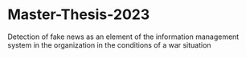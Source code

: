 # Master-Thesis-2023
Detection of fake news as an element of the information management system in the organization in the conditions of a war situation
